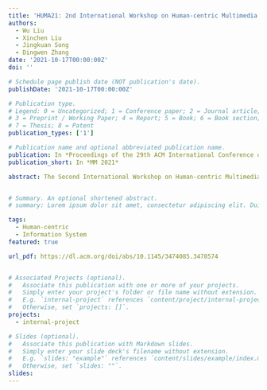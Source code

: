```yaml
---
title: 'HUMA21: 2nd International Workshop on Human-centric Multimedia Analysis'
authors:
  - Wu Liu
  - Xinchen Liu
  - Jingkuan Song
  - Dingwen Zhang
date: '2021-10-17T00:00:00Z'
doi: ''

# Schedule page publish date (NOT publication's date).
publishDate: '2021-10-17T00:00:00Z'

# Publication type.
# Legend: 0 = Uncategorized; 1 = Conference paper; 2 = Journal article;
# 3 = Preprint / Working Paper; 4 = Report; 5 = Book; 6 = Book section;
# 7 = Thesis; 8 = Patent
publication_types: ['1']

# Publication name and optional abbreviated publication name.
publication: In *Proceedings of the 29th ACM International Conference on Multimedia*
publication_short: In *MM 2021*

abstract: The Second International Workshop on Human-centric Multimedia Analysis is focused on human-centric analysis using multimedia information. The human-centric multimedia analysis is one of the fundamental and challenging problems of multimedia understanding. It involves various human-centric analysis tasks like face recognition, human pose estimation, person re-identification, human action recognition, person tracking, human-computer interaction, etc. Nowadays, various multimedia sensing devices and large-scale computing infrastructures are generating a wide variety of multi-modality data at a rapid velocity, which supplies rich knowledge to tackle these challenges for human-centric analysis. Researchers and engineers have strived to push the limits of human-centric multimedia analysis in a wide variety of applications, such as smart city, retailing, intelligent manufacturing, and public services. To this end, our workshop aims to provide a platform to promote exchanges and integration for the fields of human analysis and multimedia.


# Summary. An optional shortened abstract.
# summary: Lorem ipsum dolor sit amet, consectetur adipiscing elit. Duis posuere tellus ac convallis placerat. Proin tincidunt magna sed ex sollicitudin condimentum.

tags:
  - Human-centric
  - Information System
featured: true

url_pdf: https://dl.acm.org/doi/abs/10.1145/3474085.3478574


# Associated Projects (optional).
#   Associate this publication with one or more of your projects.
#   Simply enter your project's folder or file name without extension.
#   E.g. `internal-project` references `content/project/internal-project/index.md`.
#   Otherwise, set `projects: []`.
projects:
  - internal-project

# Slides (optional).
#   Associate this publication with Markdown slides.
#   Simply enter your slide deck's filename without extension.
#   E.g. `slides: "example"` references `content/slides/example/index.md`.
#   Otherwise, set `slides: ""`.
slides:
---
```

